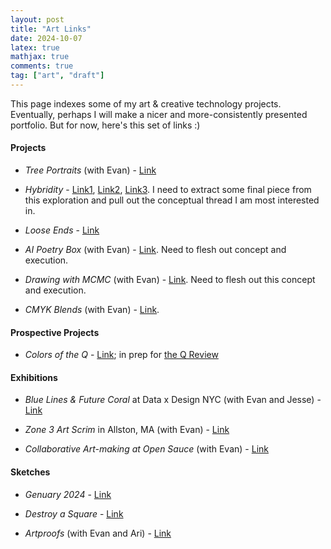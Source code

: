 ```yaml
---
layout: post
title: "Art Links"
date: 2024-10-07
latex: true
mathjax: true
comments: true
tag: ["art", "draft"]
---
```


This page indexes some of my art & creative technology projects. Eventually, perhaps I will make a nicer and more-consistently presented portfolio. But for now, here's this set of links :)

#### Projects

- *Tree Portraits* (with Evan) - [Link](https://jeffreyfossett.com/2023/03/06/tree-portraits.html)

- *Hybridity* - [Link1](https://jeffreyfossett.com/2024/09/06/axidraw-watercolor-dailies.html),  [Link2](https://jeffreyfossett.com/2024/09/22/axidraw-watercolor-dailies-part2.html), [Link3](https://jeffreyfossett.com/2024/09/29/axidraw-watercolor-dailies-part3.html). I need to extract some final piece from this exploration and pull out the conceptual thread I am most interested in. 

- *Loose Ends* - [Link](https://jeffreyfossett.com/2023/10/19/loose-ends.html)

- *AI Poetry Box* (with Evan) - [Link](https://jeffreyfossett.com/2022/10/05/ai-poetry-box.html). Need to flesh out concept and execution. 

- *Drawing with MCMC* (with Evan) - [Link](https://jeffreyfossett.com/2021/01/09/drawing-with-mcmc.html). Need to flesh out this concept and execution. 

- *CMYK Blends* (with Evan) - [Link](https://jeffreyfossett.com/2022/09/01/cmyk-blends.html). 

#### Prospective Projects 

- *Colors of the Q* - [Link](https://jeffreyfossett.com/2024/10/06/river-colors.html); in prep for [the Q Review](https://www.instagram.com/quinobequinreview/)

#### Exhibitions

- *Blue Lines & Future Coral* at Data x Design NYC (with Evan and Jesse) - [Link](https://jeffreyfossett.com/2022/12/01/blue-lines-coral.html)

- *Zone 3 Art Scrim* in Allston, MA (with Evan) - [Link](https://jeffreyfossett.com/2024/05/22/public-art-allston.html)

- *Collaborative Art-making at Open Sauce* (with Evan) - [Link](https://jeffreyfossett.com/2024/01/26/opensauce-interactive-drawing-machine.html)

#### Sketches 

- *Genuary 2024* - [Link](https://jeffreyfossett.com/2023/12/28/genuary-2024.html)

- *Destroy a Square* - [Link](https://jeffreyfossett.com/2023/12/14/p5-destroy-a-square.html)

- *Artproofs* (with Evan and Ari) - [Link](https://jeffreyfossett.com/ArtproofsRadial/)
